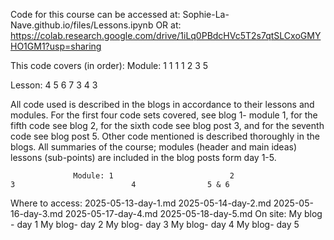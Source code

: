 Code for this course can be accessed at: 
Sophie-La-Nave.github.io/files/Lessons.ipynb
OR at:
https://colab.research.google.com/drive/1iLq0PBdcHVc5T2s7qtSLCxoGMYHO1GM1?usp=sharing

This code covers (in order):
Module: 1  1  1  1  2  3  5

Lesson: 4  5  6  7  3  4  3

All code used is described in the blogs in accordance to their lessons and modules. For the first four code sets covered, see blog 1- module 1, for the fifth code see blog 2, for the sixth code see blog post 3, and for the seventh code see blog post 5. Other code mentioned is described thoroughly in the blogs.
All summaries of the course; modules (header and main ideas) lessons (sub-points) are included in the blog posts form day 1-5.

                  Module: 1                          2                            3                          4                5 & 6
Where to access: 2025-05-13-day-1.md        2025-05-14-day-2.md          2025-05-16-day-3.md        2025-05-17-day-4.md        2025-05-18-day-5.md
On site: My blog - day 1                    My blog- day 2               My blog- day 3              My blog- day 4            My blog- day 5
